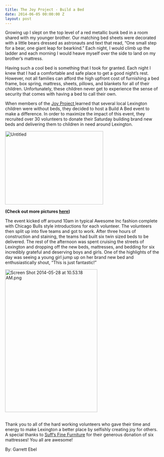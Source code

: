 ```yaml
---
title: The Joy Project - Build a Bed
date: 2014-06-05 00:00:00 Z
layout: post
---
```

 
<p>Growing up I slept on the top level of a red metallic bunk bed in a room shared with my younger brother.  Our matching bed sheets were decorated with a little bears dressed as astronauts and text that read, “One small step for a bear, one giant leap for bearkind.”   Each night, I would climb up the ladder and each morning I would heave myself over the side to land on my brother’s mattress.  </p>
<p>Having such a cool bed is something that I took for granted.  Each night I knew that I had a comfortable and safe place to get a good night’s rest.  However, not all families can afford the high upfront cost of furnishing a bed frame, box spring, mattress, sheets, pillows, and blankets for all of their children.  Unfortunately, these children never get to experience the sense of security that comes with having a bed to call their own.  </p>
<p>When members of the <a href="http://continuousjoy.org" target="_blank">Joy Project </a>learned that several local Lexington children were without beds, they decided to host a Build A Bed event to make a difference.  In order to maximize the impact of this event, they recruited over 30 volunteers to donate their Saturday building brand new beds and delivering them to children in need around Lexington.  </p>
<p><a href="https://www.flickr.com/photos/awesomeinc/14234391185" title="Untitled by Awesome Inc, on Flickr" target="_blank"><img alt="Untitled" height="240" src="https://farm3.staticflickr.com/2921/14234391185_7a95025791_n.jpg" width="320"/></a></p>
<p><strong>(Check out more pictures <a href="https://www.flickr.com/photos/awesomeinc/sets/72157644692785025/" target="_blank">here</a>)<br/></strong></p>
<p>The event kicked off around 10am in typical Awesome Inc fashion complete with Chicago Bulls style introductions for each volunteer.  The volunteers then split up into five teams and got to work.  After three hours of construction and staining, the teams had built six twin sized beds to be delivered.  The rest of the afternoon was spent cruising the streets of Lexington and dropping off the new beds, mattresses, and bedding for six incredibly grateful and deserving boys and girls.  One of the highlights of the day was seeing a young girl jump up on her brand new bed and enthusiastically shout, “This is just fantastic!”</p>
<p><img alt="Screen Shot 2014-05-28 at 10.53.18 AM.png" height="467px;" src="https://lh3.googleusercontent.com/skY3xKKNl0RZ4m1VUTr0MbIaaolLbrga_z3slpmUyako59bWu5mKb7Mq6Os8GntoUlDUEf4sbgI3Ow1J1Ne8eGMoXRvoK_pg4YfRmW_TUwZgcwxsMHTQHcS454MWh3ba0Q" width="301px;"/></p>
<p><br/><span>Thank you to all of the hard working volunteers who gave their time and energy to make Lexington a better place by selfishly creating joy for others.  A special thanks to </span><a href="http://suffsfurniture.com/" target="_blank">Suff’s Fine Furniture</a> for their generous donation of six mattresses!  You all are awesome!</p>
<p>By: Garrett Ebel </p>
